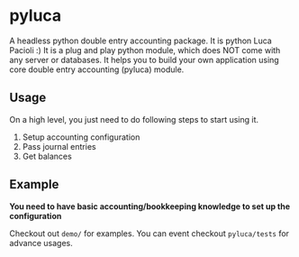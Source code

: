 # pyluca
A headless python double entry accounting package. It is python Luca Pacioli :) 
It is a plug and play python module, which does NOT come with any server or databases.
It helps you to build your own application using core double entry accounting (pyluca)
module.

## Usage
On a high level, you just need to do following steps to start using it.
1. Setup accounting configuration
2. Pass journal entries
3. Get balances

## Example
**You need to have basic accounting/bookkeeping knowledge to set up the configuration**

Checkout out `demo/` for examples. You can event checkout `pyluca/tests` for advance usages.

